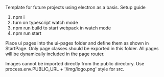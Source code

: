Template for future projects using electron as a basis. Setup guide
  1. npm i
  2. turn on typescript watch mode
  3. npm run build to start webpack in watch mode
  4. npm run start

Place ui pages into the ui-pages folder and define them as shown in StartPage. Only page classes should be exported in this folder. All pages will be dynamically included in the page router. 

Images cannot be imported directly from the public directory. Use process.env.PUBLIC_URL + '/img/logo.png' style for src.

